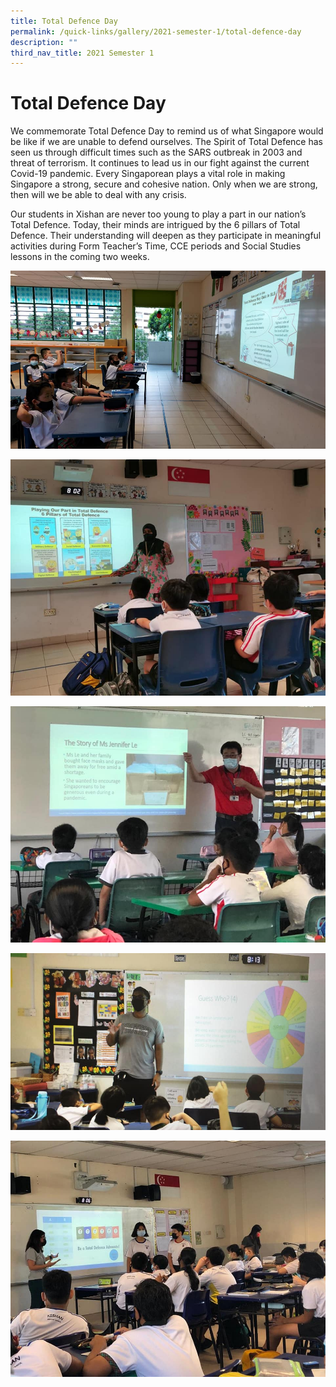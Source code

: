 ```yaml
---
title: Total Defence Day
permalink: /quick-links/gallery/2021-semester-1/total-defence-day
description: ""
third_nav_title: 2021 Semester 1
---
```

# **Total Defence Day**

We commemorate Total Defence Day to remind us of what Singapore would be like if we are unable to defend ourselves. The Spirit of Total Defence has seen us through difficult times such as the SARS outbreak in 2003 and threat of terrorism. It continues to lead us in our fight against the current Covid-19 pandemic. Every Singaporean plays a vital role in making Singapore a strong, secure and cohesive nation. Only when we are strong, then will we be able to deal with any crisis.

Our students in Xishan are never too young to play a part in our nation’s Total Defence. Today, their minds are intrigued by the 6 pillars of Total Defence. Their understanding will deepen as they participate in meaningful activities during Form Teacher’s Time, CCE periods and Social Studies lessons in the coming two weeks.

![](/images/d1.jpg)

![](/images/d2.jpg)

![](/images/d3.jpg)

![](/images/d4.jpg)

![](/images/d5.jpg)